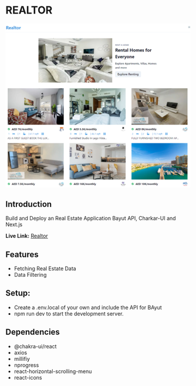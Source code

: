 # REALTOR

![REALTOR](assets/images/README.png)

## Introduction
Build and Deploy an Real Estate Application Bayut API, Charkar-UI and Next.js

**Live Link:** [Realtor](https://maveeen-react-realestate.vercel.app/)

## Features
* Fetching Real Estate Data
* Data Filtering

## Setup:
* Create a .env.local of your own and include the API for BAyut
* npm run dev to start the development server.

## Dependencies
* @chakra-ui/react
* axios
* millifiy
* nprogress
* react-horizontal-scrolling-menu
* react-icons
